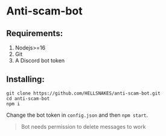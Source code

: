 # Anti-scam-bot

## Requirements:
1. Nodejs>=16
2. Git
3. A Discord bot token
## Installing:
```
git clone https://github.com/HELLSNAKES/anti-scam-bot.git
cd anti-scam-bot
npm i
```
Change the bot token in `config.json` and then `npm start`.

> Bot needs permission to delete messages to work
